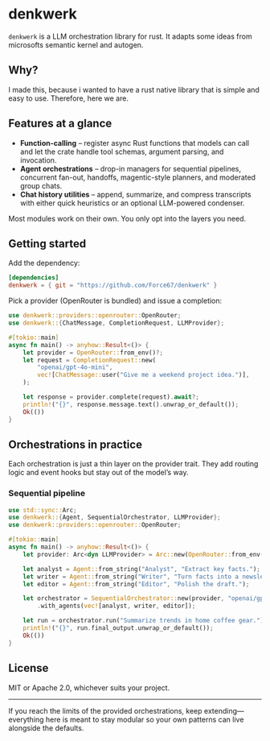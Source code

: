 # denkwerk

`denkwerk` is a LLM orchestration library for rust. It adapts some ideas from microsofts semantic kernel and autogen.

## Why?
I made this, because i wanted to have a rust native library that is simple and easy to use. Therefore, here we are.

## Features at a glance

- **Function-calling** – register async Rust functions that models can call and let the crate handle tool schemas, argument parsing, and invocation.
- **Agent orchestrations** – drop-in managers for sequential pipelines, concurrent fan-out, handoffs, magentic-style planners, and moderated group chats.
- **Chat history utilities** – append, summarize, and compress transcripts with either quick heuristics or an optional LLM-powered condenser.

Most modules work on their own. You only opt into the layers you need.

## Getting started

Add the dependency:

```toml
[dependencies]
denkwerk = { git = "https://github.com/Force67/denkwerk" }
```

Pick a provider (OpenRouter is bundled) and issue a completion:

```rust
use denkwerk::providers::openrouter::OpenRouter;
use denkwerk::{ChatMessage, CompletionRequest, LLMProvider};

#[tokio::main]
async fn main() -> anyhow::Result<()> {
    let provider = OpenRouter::from_env()?;
    let request = CompletionRequest::new(
        "openai/gpt-4o-mini",
        vec![ChatMessage::user("Give me a weekend project idea.")],
    );

    let response = provider.complete(request).await?;
    println!("{}", response.message.text().unwrap_or_default());
    Ok(())
}
```

## Orchestrations in practice

Each orchestration is just a thin layer on the provider trait. They add routing logic and event hooks but stay out of the model’s way.

### Sequential pipeline

```rust
use std::sync::Arc;
use denkwerk::{Agent, SequentialOrchestrator, LLMProvider};
use denkwerk::providers::openrouter::OpenRouter;

#[tokio::main]
async fn main() -> anyhow::Result<()> {
    let provider: Arc<dyn LLMProvider> = Arc::new(OpenRouter::from_env()?);

    let analyst = Agent::from_string("Analyst", "Extract key facts.");
    let writer = Agent::from_string("Writer", "Turn facts into a newsletter blurb.");
    let editor = Agent::from_string("Editor", "Polish the draft.");

    let orchestrator = SequentialOrchestrator::new(provider, "openai/gpt-4o-mini")
        .with_agents(vec![analyst, writer, editor]);

    let run = orchestrator.run("Summarize trends in home coffee gear.").await?;
    println!("{}", run.final_output.unwrap_or_default());
    Ok(())
}
```


## License

MIT or Apache 2.0, whichever suits your project.

---

If you reach the limits of the provided orchestrations, keep extending—everything here is meant to stay modular so your own patterns can live alongside the defaults.
